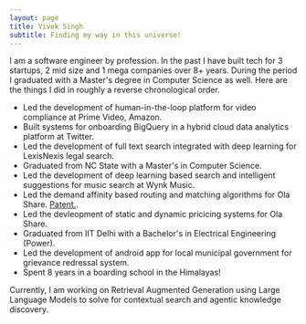 ```yaml
---
layout: page
title: Vivek Singh
subtitle: Finding my way in this universe!
---
```


I am a software engineer by profession. In the past I have built tech for 3 startups, 2 mid size and 1 mega companies over 8+ years. During the period I graduated with a Master's degree in Computer Science as well. Here are the things I did in roughly a reverse chronological order.
- Led the development of human-in-the-loop platform for video compliance at Prime Video, Amazon.
- Built systems for onboarding BigQuery in a hybrid cloud data analytics platform at Twitter.
- Led the development of full text search integrated with deep learning for LexisNexis legal search.
- Graduated from NC State with a Master's in Computer Science.
- Led the development of deep learning based search and intelligent suggestions for music search at Wynk Music.
- Led the demand affinity based routing and matching algorithms for Ola Share. [Patent.](https://patentcenter.uspto.gov/applications/16729407https://patentcenter.uspto.gov/applications/16729407).
- Led the devleopment of static and dynamic pricicing systems for Ola Share.
- Graduated from IIT Delhi with a Bachelor's in Electrical Engineering (Power).
- Led the development of android app for local municipal government for grievance redressal system.
- Spent 8 years in a boarding school in the Himalayas!

Currently, I am working on Retrieval Augmented Generation using Large Language Models to solve for contextual search and agentic knowledge discovery.
